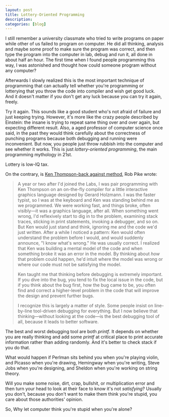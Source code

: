 ```yaml
---
layout: post
title: Lottery-Oriented Programming
description: 
categories: [blog]
---
```


I still remember a university classmate who tried to write programs on paper while other of us failed to program on computer. He did all thinking, analysis and maybe some proof to make sure the program was correct, and then type the program into the computer in lab, debug and run it, all done in about half an hour. The first time when I found people programming this way, I was astonished and thought how could someone program without any computer?

Afterwards I slowly realized this is the most important technique of programming that can actually tell whether you're programming or lotterying that you throw the code into compiler and wish get good luck. And it doesn't matter if you don't get any luck because you can try it again, freely.

Try it again. This sounds like a good student who's not afraid of failure and just keeping trying. However, it's more like the crazy people described by Einstein: the insane is trying to repeat same thing over and over again, but expecting different result. Also, a aged professor of computer science once said, in the past they would think carefully about the correctness of punching programs because both debugging and running were inconvenient. But now, you people just throw rubbish into the computer and see whether it works. This is just *lottery-oriented programming*, the main programming mythology in 21st.

Lottery is low-IQ tax.

On the contrary, is [Ken Thompson-back against method][1], Rob Pike wrote:

> A year or two after I'd joined the Labs, I was pair programming with Ken Thompson on an on-the-fly compiler for a little interactive graphics language designed by Gerard Holzmann. I was the faster typist, so I was at the keyboard and Ken was standing behind me as we programmed. We were working fast, and things broke, often visibly—it was a graphics language, after all. When something went wrong, I'd reflexively start to dig in to the problem, examining stack traces, sticking in print statements, invoking a debugger, and so on. But Ken would just stand and think, ignoring me and the code we'd just written. After a while I noticed a pattern: Ken would often understand the problem before I would, and would suddenly announce, "I know what's wrong." He was usually correct. I realized that Ken was building a mental model of the code and when something broke it was an error in the model. By thinking about *how* that problem could happen, he'd intuit where the model was wrong or where our code must not be satisfying the model.
> 
> Ken taught me that thinking before debugging is extremely important. If you dive into the bug, you tend to fix the local issue in the code, but if you think about the bug first, how the bug came to be, you often find and correct a higher-level problem in the code that will improve the design and prevent further bugs.
> 
> I recognize this is largely a matter of style. Some people insist on line-by-line tool-driven debugging for everything. But I now believe that thinking—without looking at the code—is the best debugging tool of all, because it leads to better software.

The best and worst debugging tool are both *printf*. It depends on whether you are really thinking and add some *printf* at critical place to print accurate information rather than adding randomly. And it's better to check stack if you do that.

What would happen if Perlman sits behind you when you're playing violin, and Picasso when you're drawing, Hemingway when you're writing, Steve Jobs when you're designing, and Sheldon when you're working on string theory.

Will you make some noise, dirt, crap, bullshit, or multiplication error and then turn your head to look at their face to know it's not *satisfying*? Usually you don't, because you don't want to make them think you're stupid, you care about those authorities' opinion.

So, Why let computer think you're stupid when you're alone?


[1]: http://www.informit.com/articles/article.aspx?p=1941206


